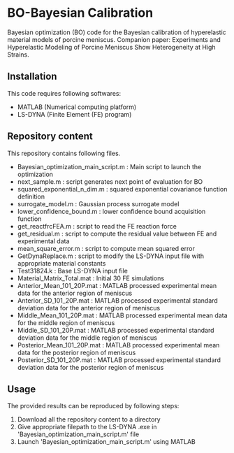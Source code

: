 # BO-Bayesian Calibration  
Bayesian optimization (BO) code for the Bayesian calibration of hyperelastic material models of porcine meniscus.
Companion paper: Experiments and Hyperelastic Modeling of Porcine Meniscus Show Heterogeneity at High Strains.

## Installation
This code requires following softwares:
* MATLAB (Numerical computing platform)
* LS-DYNA (Finite Element (FE) program)

## Repository content
This repository contains following files.
* Bayesian_optimization_main_script.m : Main script to launch the optimization
* next_sample.m : script generates next point of evaluation for BO
* squared_exponential_n_dim.m : squared exponential covariance function definition
* surrogate_model.m : Gaussian process surrogate model
* lower_confidence_bound.m : lower confidence bound acquisition function
* get_reactfrcFEA.m : script to read the FE reaction force 
* get_residual.m : script to compute the residual value between FE and experimental data
* mean_square_error.m : script to compute mean squared error
* GetDynaReplace.m : script to modify the LS-DYNA input file with appropriate material constants
* Test31824.k : Base LS-DYNA input file
* Material_Matrix_Total.mat : Initial 30 FE simulations
* Anterior_Mean_101_20P.mat : MATLAB processed experimental mean data for the anterior region of meniscus 
* Anterior_SD_101_20P.mat  : MATLAB processed experimental standard deviation data for the anterior region of meniscus
* Middle_Mean_101_20P.mat : MATLAB processed experimental mean data for the middle region of meniscus
* Middle_SD_101_20P.mat : MATLAB processed experimental standard deviation data for the middle region of meniscus
* Posterior_Mean_101_20P.mat : MATLAB processed experimental mean data for the posterior region of meniscus
* Posterior_SD_101_20P.mat : MATLAB processed experimental standard deviation data for the posterior region of meniscus

## Usage
The provided results can be reproduced by following steps:
1. Download all the repository content to a directory
2. Give appropriate filepath to the LS-DYNA .exe in 'Bayesian_optimization_main_script.m' file
3. Launch 'Bayesian_optimization_main_script.m' using MATLAB


